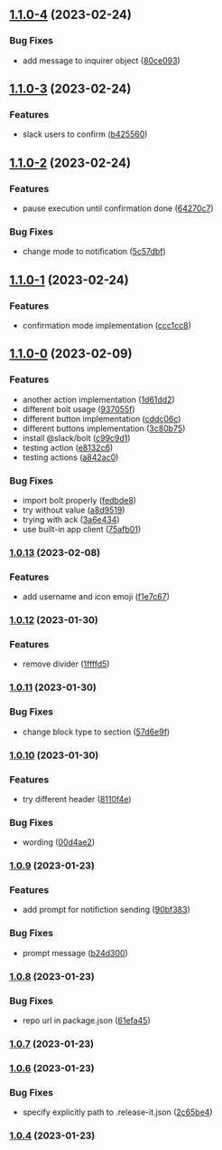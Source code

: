 

## [1.1.0-4](https://github.com/lightness/release-it-slack-notification-plugin/compare/1.1.0-3...1.1.0-4) (2023-02-24)


### Bug Fixes

* add message to inquirer object ([80ce093](https://github.com/lightness/release-it-slack-notification-plugin/commit/80ce0936e82796a8293e8fe1200bf4ddb208ad06))

## [1.1.0-3](https://github.com/lightness/release-it-slack-notification-plugin/compare/1.1.0-2...1.1.0-3) (2023-02-24)


### Features

* slack users to confirm ([b425560](https://github.com/lightness/release-it-slack-notification-plugin/commit/b4255603c3f4ed15e3ae9847cdeb0a2717cad228))

## [1.1.0-2](https://github.com/lightness/release-it-slack-notification-plugin/compare/1.1.0-1...1.1.0-2) (2023-02-24)


### Features

* pause execution until confirmation done ([64270c7](https://github.com/lightness/release-it-slack-notification-plugin/commit/64270c772a78ded0c6744bcb3c04ec421701a5ef))


### Bug Fixes

* change mode to notification ([5c57dbf](https://github.com/lightness/release-it-slack-notification-plugin/commit/5c57dbf96d039529dc2490a692d982fa62fd1218))

## [1.1.0-1](https://github.com/lightness/release-it-slack-notification-plugin/compare/1.1.0-0...1.1.0-1) (2023-02-24)


### Features

* confirmation mode implementation ([ccc1cc8](https://github.com/lightness/release-it-slack-notification-plugin/commit/ccc1cc8de9e1902e9f1ce8a143733381a06fdec8))

## [1.1.0-0](https://github.com/lightness/release-it-slack-notification-plugin/compare/1.0.13...1.1.0-0) (2023-02-09)


### Features

* another action implementation ([1d61dd2](https://github.com/lightness/release-it-slack-notification-plugin/commit/1d61dd2b28a64fbf66a79f137df8f05d1f904b67))
* different bolt usage ([937055f](https://github.com/lightness/release-it-slack-notification-plugin/commit/937055f93551f47fcd618d4e3f2f79a28f995959))
* different button implementation ([cddc06c](https://github.com/lightness/release-it-slack-notification-plugin/commit/cddc06cc054bf8c4da0a4aba371cbf0585b7251f))
* different buttons implementation ([3c80b75](https://github.com/lightness/release-it-slack-notification-plugin/commit/3c80b7563d3f32ae118a6a7b83797c06b2564946))
* install @slack/bolt ([c99c9d1](https://github.com/lightness/release-it-slack-notification-plugin/commit/c99c9d1ac83214792285b0fb7eb8c74d11a49a6b))
* testing action ([e8132c6](https://github.com/lightness/release-it-slack-notification-plugin/commit/e8132c63008b548a5c4eb9e9d0a85a81c1aedeaa))
* testing actions ([a842ac0](https://github.com/lightness/release-it-slack-notification-plugin/commit/a842ac08b9cff4db1482c45b4c73a5b091f0ad88))


### Bug Fixes

* import bolt properly ([fedbde8](https://github.com/lightness/release-it-slack-notification-plugin/commit/fedbde8a4a933bfd7fde348b58023ab6cd5d4b7a))
* try without value ([a8d9519](https://github.com/lightness/release-it-slack-notification-plugin/commit/a8d95192866c321772cdde420bbed284096ff7bd))
* trying with ack ([3a6e434](https://github.com/lightness/release-it-slack-notification-plugin/commit/3a6e434e79be7a97c113d211429471feed52a56d))
* use built-in app client ([75afb01](https://github.com/lightness/release-it-slack-notification-plugin/commit/75afb01cf28c7ecf2665b1a631c50afd3bf6deaa))

### [1.0.13](https://github.com/lightness/release-it-slack-notification-plugin/compare/1.0.12...1.0.13) (2023-02-08)


### Features

* add username and icon emoji ([f1e7c67](https://github.com/lightness/release-it-slack-notification-plugin/commit/f1e7c67407df366d160c029651f93a01b7c51d06))

### [1.0.12](https://github.com/lightness/release-it-slack-notification-plugin/compare/1.0.11...1.0.12) (2023-01-30)


### Features

* remove divider ([1ffffd5](https://github.com/lightness/release-it-slack-notification-plugin/commit/1ffffd5ef780604f2733ad715a2ba28bcc1605b6))

### [1.0.11](https://github.com/lightness/release-it-slack-notification-plugin/compare/1.0.10...1.0.11) (2023-01-30)


### Bug Fixes

* change block type to section ([57d6e9f](https://github.com/lightness/release-it-slack-notification-plugin/commit/57d6e9fe0b6c88b8e97910037208793de971774c))

### [1.0.10](https://github.com/lightness/release-it-slack-notification-plugin/compare/1.0.9...1.0.10) (2023-01-30)


### Features

* try different header ([8110f4e](https://github.com/lightness/release-it-slack-notification-plugin/commit/8110f4e765046329b2789061c97214cf80b23c24))


### Bug Fixes

* wording ([00d4ae2](https://github.com/lightness/release-it-slack-notification-plugin/commit/00d4ae2da038e01e2db6c1bdcdc660253584237a))

### [1.0.9](https://github.com/lightness/release-it-slack-notification-plugin/compare/1.0.8...1.0.9) (2023-01-23)


### Features

* add prompt for notifiction sending ([90bf383](https://github.com/lightness/release-it-slack-notification-plugin/commit/90bf383b82e086c67b8df4d052c92bf15a78215a))


### Bug Fixes

* prompt message ([b24d300](https://github.com/lightness/release-it-slack-notification-plugin/commit/b24d300c8ee67dc3d6487e5fe5b31747ad9e5766))

### [1.0.8](https://github.com/lightness/release-it-slack-notification-plugin/compare/1.0.7...1.0.8) (2023-01-23)


### Bug Fixes

* repo url in package.json ([61efa45](https://github.com/lightness/release-it-slack-notification-plugin/commit/61efa45dd25565fd589ce4bb632e3333d9588a19))

### [1.0.7](https://github.com/my/awesome-plugin/compare/1.0.6...1.0.7) (2023-01-23)

### [1.0.6](https://github.com/my/awesome-plugin/compare/1.0.5...1.0.6) (2023-01-23)


### Bug Fixes

* specify explicitly path to .release-it.json ([2c65be4](https://github.com/my/awesome-plugin/commit/2c65be4576bccadd24bd0cea7dc08d5b02ef6303))

### [1.0.4](https://github.com/my/awesome-plugin/compare/1.0.3...1.0.4) (2023-01-23)